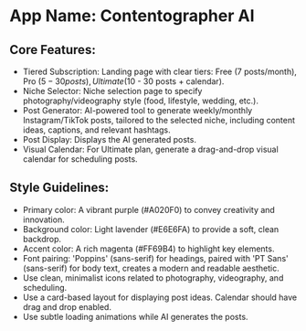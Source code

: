# **App Name**: Contentographer AI

## Core Features:

- Tiered Subscription: Landing page with clear tiers: Free (7 posts/month), Pro ($5 - 30 posts), Ultimate ($10 - 30 posts + calendar).
- Niche Selector: Niche selection page to specify photography/videography style (food, lifestyle, wedding, etc.).
- Post Generator: AI-powered tool to generate weekly/monthly Instagram/TikTok posts, tailored to the selected niche, including content ideas, captions, and relevant hashtags.
- Post Display: Displays the AI generated posts.
- Visual Calendar: For Ultimate plan, generate a drag-and-drop visual calendar for scheduling posts.

## Style Guidelines:

- Primary color: A vibrant purple (#A020F0) to convey creativity and innovation.
- Background color: Light lavender (#E6E6FA) to provide a soft, clean backdrop.
- Accent color: A rich magenta (#FF69B4) to highlight key elements.
- Font pairing: 'Poppins' (sans-serif) for headings, paired with 'PT Sans' (sans-serif) for body text, creates a modern and readable aesthetic.
- Use clean, minimalist icons related to photography, videography, and scheduling.
- Use a card-based layout for displaying post ideas. Calendar should have drag and drop enabled.
- Use subtle loading animations while AI generates the posts.